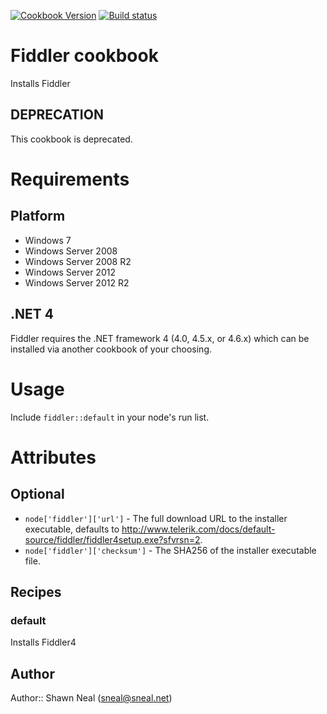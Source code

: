 [![Cookbook Version](http://img.shields.io/cookbook/v/fiddler.svg)](https://supermarket.chef.io/cookbooks/fiddler)
[![Build status](https://ci.appveyor.com/api/projects/status/ppw4kvtacxv62n8d/branch/master?svg=true)](https://ci.appveyor.com/project/ChefWindowsCookbooks65871/fiddler/branch/master)

# Fiddler cookbook

Installs Fiddler

## DEPRECATION

This cookbook is deprecated.

# Requirements

## Platform

* Windows 7
* Windows Server 2008
* Windows Server 2008 R2
* Windows Server 2012
* Windows Server 2012 R2

## .NET 4

Fiddler requires the .NET framework 4 (4.0, 4.5.x, or 4.6.x) which can be installed via another cookbook of your choosing.

# Usage

Include `fiddler::default` in your node's run list.

# Attributes

## Optional

* `node['fiddler']['url']` - The full download URL to the installer executable, defaults to http://www.telerik.com/docs/default-source/fiddler/fiddler4setup.exe?sfvrsn=2.
* `node['fiddler']['checksum']` - The SHA256 of the installer executable file.

## Recipes

### default

Installs Fiddler4

## Author

Author:: Shawn Neal (sneal@sneal.net)

